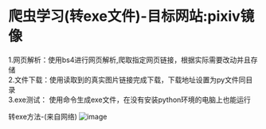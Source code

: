 # 爬虫学习(转exe文件)-目标网站:pixiv镜像
1.网页解析：使用bs4进行网页解析,爬取指定网页链接，根据实际需要改动并且存储  
2.文件下载：使用读取到的真实图片链接完成下载，下载地址设置为py文件同目录  
3.exe测试： 使用命令生成exe文件，在没有安装python环境的电脑上也能运行  
  
转exe方法-(来自网络)
![image](https://github.com/Wu-hua1/pixiv_Spider/blob/main/img_files/py%E6%96%87%E4%BB%B6%E8%BD%AC%E4%B8%BAexe%E6%96%87%E4%BB%B6%E6%AD%A5%E9%AA%A4.jpg)
